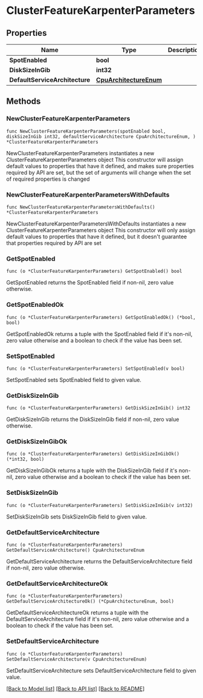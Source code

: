 # ClusterFeatureKarpenterParameters

## Properties

Name | Type | Description | Notes
------------ | ------------- | ------------- | -------------
**SpotEnabled** | **bool** |  | 
**DiskSizeInGib** | **int32** |  | 
**DefaultServiceArchitecture** | [**CpuArchitectureEnum**](CpuArchitectureEnum.md) |  | 

## Methods

### NewClusterFeatureKarpenterParameters

`func NewClusterFeatureKarpenterParameters(spotEnabled bool, diskSizeInGib int32, defaultServiceArchitecture CpuArchitectureEnum, ) *ClusterFeatureKarpenterParameters`

NewClusterFeatureKarpenterParameters instantiates a new ClusterFeatureKarpenterParameters object
This constructor will assign default values to properties that have it defined,
and makes sure properties required by API are set, but the set of arguments
will change when the set of required properties is changed

### NewClusterFeatureKarpenterParametersWithDefaults

`func NewClusterFeatureKarpenterParametersWithDefaults() *ClusterFeatureKarpenterParameters`

NewClusterFeatureKarpenterParametersWithDefaults instantiates a new ClusterFeatureKarpenterParameters object
This constructor will only assign default values to properties that have it defined,
but it doesn't guarantee that properties required by API are set

### GetSpotEnabled

`func (o *ClusterFeatureKarpenterParameters) GetSpotEnabled() bool`

GetSpotEnabled returns the SpotEnabled field if non-nil, zero value otherwise.

### GetSpotEnabledOk

`func (o *ClusterFeatureKarpenterParameters) GetSpotEnabledOk() (*bool, bool)`

GetSpotEnabledOk returns a tuple with the SpotEnabled field if it's non-nil, zero value otherwise
and a boolean to check if the value has been set.

### SetSpotEnabled

`func (o *ClusterFeatureKarpenterParameters) SetSpotEnabled(v bool)`

SetSpotEnabled sets SpotEnabled field to given value.


### GetDiskSizeInGib

`func (o *ClusterFeatureKarpenterParameters) GetDiskSizeInGib() int32`

GetDiskSizeInGib returns the DiskSizeInGib field if non-nil, zero value otherwise.

### GetDiskSizeInGibOk

`func (o *ClusterFeatureKarpenterParameters) GetDiskSizeInGibOk() (*int32, bool)`

GetDiskSizeInGibOk returns a tuple with the DiskSizeInGib field if it's non-nil, zero value otherwise
and a boolean to check if the value has been set.

### SetDiskSizeInGib

`func (o *ClusterFeatureKarpenterParameters) SetDiskSizeInGib(v int32)`

SetDiskSizeInGib sets DiskSizeInGib field to given value.


### GetDefaultServiceArchitecture

`func (o *ClusterFeatureKarpenterParameters) GetDefaultServiceArchitecture() CpuArchitectureEnum`

GetDefaultServiceArchitecture returns the DefaultServiceArchitecture field if non-nil, zero value otherwise.

### GetDefaultServiceArchitectureOk

`func (o *ClusterFeatureKarpenterParameters) GetDefaultServiceArchitectureOk() (*CpuArchitectureEnum, bool)`

GetDefaultServiceArchitectureOk returns a tuple with the DefaultServiceArchitecture field if it's non-nil, zero value otherwise
and a boolean to check if the value has been set.

### SetDefaultServiceArchitecture

`func (o *ClusterFeatureKarpenterParameters) SetDefaultServiceArchitecture(v CpuArchitectureEnum)`

SetDefaultServiceArchitecture sets DefaultServiceArchitecture field to given value.



[[Back to Model list]](../README.md#documentation-for-models) [[Back to API list]](../README.md#documentation-for-api-endpoints) [[Back to README]](../README.md)


